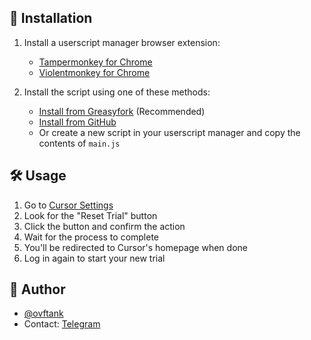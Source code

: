 ## 🚀 Installation

1. Install a userscript manager browser extension:
   - [Tampermonkey for Chrome](https://chromewebstore.google.com/detail/tampermonkey/dhdgffkkebhmkfjojejmpbldmpobfkfo)
   - [Violentmonkey for Chrome](https://chromewebstore.google.com/detail/violentmonkey/jinjaccalgkegednnccohejagnlnfdag)

2. Install the script using one of these methods:
   - [Install from Greasyfork](https://update.greasyfork.org/scripts/521235/Cursor%20Reset%20Trial.user.js) (Recommended)
   - [Install from GitHub](https://raw.githubusercontent.com/ovftank/cursor-reset-trial/refs/heads/main/tampermonkey-script/main.js)
   - Or create a new script in your userscript manager and copy the contents of `main.js`

## 🛠️ Usage

1. Go to [Cursor Settings](https://www.cursor.com/settings)
2. Look for the "Reset Trial" button
3. Click the button and confirm the action
4. Wait for the process to complete
5. You'll be redirected to Cursor's homepage when done
6. Log in again to start your new trial

## 👤 Author

- [@ovftank](https://github.com/ovftank)
- Contact: [Telegram](https://t.me/ovftank)
